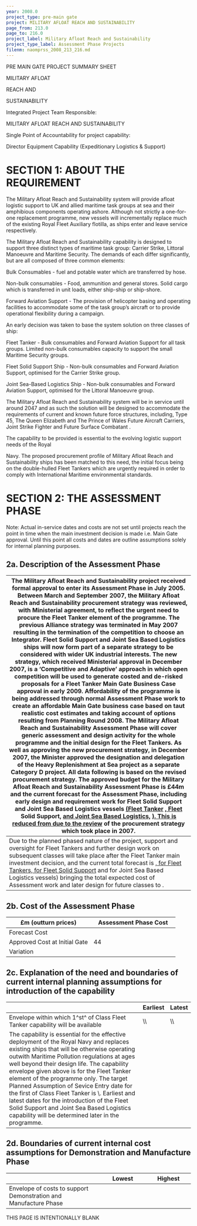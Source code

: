 ```yaml
---
year: 2008.0
project_type: pre-main gate
project: MILITARY AFLOAT REACH AND SUSTAINABILITY
page_from: 213.0
page_to: 216.0
project_label: Military Afloat Reach and Sustainability
project_type_label: Assessment Phase Projects
filenm: naomprss_2008_213_216.md
---
```

PRE MAIN GATE PROJECT SUMMARY SHEET

MILITARY AFLOAT

REACH AND

SUSTAINABILITY

Integrated Project Team Responsible:

MILITARY AFLOAT REACH AND SUSTAINABILITY

Single Point of Accountability for project capability:

Director Equipment Capability (Expeditionary Logistics & Support)

# SECTION 1: ABOUT THE REQUIREMENT

The Military Afloat Reach and Sustainability system will provide afloat logistic support to UK and allied maritime task groups at sea and their amphibious components operating ashore. Although not strictly a one-for-one replacement programme, new vessels will incrementally replace much of the existing Royal Fleet Auxiliary flotilla, as ships enter and leave service respectively.

The Military Afloat Reach and Sustainability capability is designed to support three distinct types of maritime task group: Carrier Strike, Littoral Manoeuvre and Maritime Security. The demands of each differ significantly, but are all composed of three common elements:

Bulk Consumables - fuel and potable water which are transferred by hose.

Non-bulk consumables - Food, ammunition and general stores. Solid cargo which is transferred in unit loads, either ship-ship or ship-shore.

Forward Aviation Support - The provision of helicopter basing and operating facilities to accommodate some of the task group’s aircraft or to provide operational flexibility during a campaign.

An early decision was taken to base the system solution on three classes of ship:

Fleet Tanker - Bulk consumables and Forward Aviation Support for all task groups. Limited non-bulk consumables capacity to support the small Maritime Security groups.

Fleet Solid Support Ship - Non-bulk consumables and Forward Aviation Support, optimised for the Carrier Strike group.

Joint Sea-Based Logistics Ship - Non-bulk consumables and Forward Aviation Support, optimised for the Littoral Manoeuvre group.

The Military Afloat Reach and Sustainability system will be in service until around 2047 and as such the solution will be designed to accommodate the requirements of current and known future force structures, including, Type 45, The Queen Elizabeth and The Prince of Wales Future Aircraft Carriers, Joint Strike Fighter and Future Surface Combatant .

The capability to be provided is essential to the evolving logistic support needs of the Royal

Navy. The proposed procurement profile of Military Afloat Reach and Sustainability ships has been matched to this need, the initial focus being on the double-hulled Fleet Tankers which are urgently required in order to comply with International Maritime environmental standards.

# SECTION 2: THE ASSESSMENT PHASE

Note: Actual in-service dates and costs are not set until projects reach the point in time when the main investment decision is made i.e. Main Gate approval. Until this point all costs and dates are outline assumptions solely for internal planning purposes.

## 2a. Description of the Assessment Phase

<table>
<colgroup>
<col style="width: 100%" />
</colgroup>
<thead>
<tr>
<th rowspan="2">The Military Afloat Reach and Sustainability project received formal approval to enter its Assessment Phase in July 2005. Between March and September 2007, the Military Afloat Reach and Sustainability procurement strategy was reviewed, with Ministerial agreement, to reflect the urgent need to procure the Fleet Tanker element of the programme. The previous Alliance strategy was terminated in May 2007 resulting in the termination of the competition to choose an Integrator. Fleet Solid Support and Joint Sea Based Logistics ships will now form part of a separate strategy to be considered with wider UK industrial interests. The new strategy, which received Ministerial approval in December 2007, is a ‘Competitive and Adaptive’ approach in which open competition will be used to generate costed and de-risked proposals for a Fleet Tanker Main Gate Business Case approval in early 2009. Affordability of the programme is being addressed through normal Assessment Phase work to create an affordable Main Gate business case based on taut realistic cost estimates and taking account of options resulting from Planning Round 2008. The Military Afloat Reach and Sustainability Assessment Phase will cover generic assessment and design activity for the whole programme and the initial design for the Fleet Tankers. As well as approving the new procurement strategy, in December 2007, the Minister approved the designation and delegation of the Heavy Replenishment at Sea project as a separate Category D project. All data following is based on the revised procurement strategy. The approved budget for the Military Afloat Reach and Sustainability Assessment Phase is £44m and the current forecast for the Assessment Phase, including early design and requirement work for Fleet Solid Support and Joint Sea Based Logistics vessels  <u>(Fleet Tanker</u> <u>, Fleet</u> Solid Support, <u>and Joint Sea Based Logistics,</u> <u>). This is reduced from  due to the review</u> of the procurement strategy which took place in 2007.</th>
</tr>
<tr>
</tr>
</thead>
<tbody>
<tr>
<td rowspan="2">Due to the planned phased nature of the project, support and oversight for Fleet Tankers and further design work on subsequent classes will take place after the Fleet Tanker main investment decision, and the current total forecast is <u>, for Fleet Tankers,  for Fleet Solid Support</u> and  for Joint Sea Based Logistics vessels) bringing the total expected cost of Assessment work and later design for future classes to .</td>
</tr>
<tr>
</tr>
</tbody>
</table>

## 2b. Cost of the Assessment Phase

<table>
<colgroup>
<col style="width: 50%" />
<col style="width: 50%" />
</colgroup>
<thead>
<tr>
<th>
£m (outturn prices)
</th>
<th>
Assessment Phase Cost
</th>
</tr>
</thead>
<tbody>
<tr>
<td>Forecast Cost</td>
<td>

</td>
</tr>
<tr>
<td>Approved Cost at Initial Gate</td>
<td>
44
</td>
</tr>
<tr>
<td>Variation</td>
<td>

</td>
</tr>
</tbody>
</table>

## 2c. Explanation of the need and boundaries of current internal planning assumptions for introduction of the capability

|                                                                                                                                                                                                                                                                                                                                                                                                                                                                                                                                                                                  | Earliest | Latest |
|-----------------------------------|-------------------|-------------------|
| Envelope within which 1^st^ of Class Fleet Tanker capability will be available                                                                                                                                                                                                                                                                                                                                                                                                                                                                                                   | \\\       | \\\     |
| The capability is essential for the effective deployment of the Royal Navy and replaces existing ships that will be otherwise operating outwith Maritime Pollution regulations at ages well beyond their design life. The capability envelope given above is for the Fleet Tanker element of the programme only. The target Planned Assumption of Sevice Entry date for the first of Class Fleet Tanker is \\\. Earliest and latest dates for the introduction of the Fleet Solid Support and Joint Sea Based Logistics capability will be determined later in the programme. |              |            |

## 2d. Boundaries of current internal cost assumptions for Demonstration and Manufacture Phase

<table>
<colgroup>
<col style="width: 50%" />
<col style="width: 25%" />
<col style="width: 24%" />
</colgroup>
<thead>
<tr>
<th></th>
<th>
Lowest
</th>
<th>
Highest
</th>
</tr>
</thead>
<tbody>
<tr>
<td>Envelope of costs to support Demonstration and Manufacture Phase</td>
<td>

</td>
<td>

</td>
</tr>
</tbody>
</table>

THIS PAGE IS INTENTIONALLY BLANK
